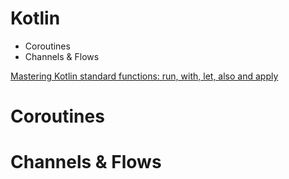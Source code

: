 # Kotlin

- Coroutines
- Channels & Flows

[Mastering Kotlin standard functions: run, with, let, also and apply](https://medium.com/mobile-app-development-publication/mastering-kotlin-standard-functions-run-with-let-also-and-apply-9cd334b0ef84)

# Coroutines



# Channels & Flows
